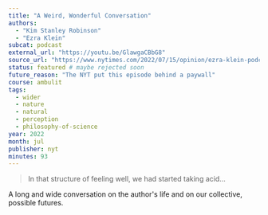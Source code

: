 ```yaml
---
title: "A Weird, Wonderful Conversation"
authors:
  - "Kim Stanley Robinson"
  - "Ezra Klein"
subcat: podcast
external_url: "https://youtu.be/GlawgaCBbG8"
source_url: "https://www.nytimes.com/2022/07/15/opinion/ezra-klein-podcast-kim-stanley-robinson.html"
status: featured # maybe rejected soon
future_reason: "The NYT put this episode behind a paywall"
course: ambulit
tags:
  - wider
  - nature
  - natural
  - perception
  - philosophy-of-science
year: 2022
month: jul
publisher: nyt
minutes: 93
---
```


> In that structure of feeling well, we had started taking acid...

A long and wide conversation on the author's life and on our collective, possible futures.
